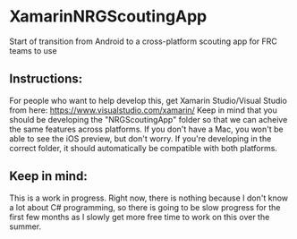 # XamarinNRGScoutingApp
Start of transition from Android to a cross-platform scouting app for FRC teams to use
## Instructions:
For people who want to help develop this, get Xamarin Studio/Visual Studio from here: https://www.visualstudio.com/xamarin/ Keep in mind that you should be developing the "NRGScoutingApp" folder so that we can acheive the same features across platforms. If you don't have a Mac, you won't be able to see the iOS preview, but don't worry. If you're developing in the correct folder, it should automatically be compatible with both platforms.

## Keep in mind:
This is a work in progress. Right now, there is nothing because I don't know a lot about C# programming, so there is going to be slow progress for the first few months as I slowly get more free time to work on this over the summer.
